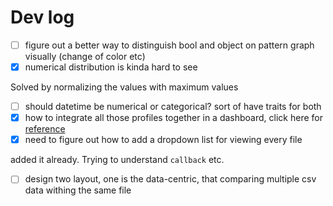 # Dev log

- [ ] figure out a better way to distinguish bool and object on pattern graph visually (change of color etc)
- [x] numerical distribution is kinda hard to see

Solved by normalizing the values with maximum values
- [ ] should datetime be numerical or categorical? sort of have traits for both
- [x] how to integrate all those profiles together in a dashboard, click here for [reference](https://www.tutorialspoint.com/how-to-add-multiple-graphs-to-a-plotly-dash-app-on-a-single-browser-page-in-python-plotly)
- [x] need to figure out how to add a dropdown list for viewing every file

added it already. Trying to understand `callback` etc.

- [ ] design two layout, one is the data-centric, that comparing multiple csv data withing the same file

